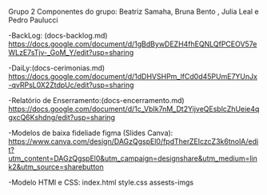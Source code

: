 Grupo 2
Componentes do grupo: Beatriz Samaha, Bruna Bento , Julia Leal e Pedro Paulucci


-BackLog: (docs-backlog.md)
    https://docs.google.com/document/d/1gBdBywDEZH4fhEQNLQfPCEOV57eWLzE7sTjv-_GoM_Y/edit?usp=sharing


-DaiLy:(docs-cerimonias.md)
    https://docs.google.com/document/d/1dDHVSHPm_lfCd0d45PUmE7YUnJx-qvRPsL0X2ZtdpUc/edit?usp=sharing

-Relatório de Enserramento:(docs-encerramento.md)
    https://docs.google.com/document/d/1c_VbIk7nM_Dt2YijveQEsblcZhUeie4qgxcQ6Kshdng/edit?usp=sharing

    
-Modelos de baixa fideliade figma (Slides Canva):
    https://www.canva.com/design/DAGzQgspEl0/fpdTherZEIczcZ3k6tnolA/edit?utm_content=DAGzQgspEl0&utm_campaign=designshare&utm_medium=link2&utm_source=sharebutton


-Modelo HTMl e CSS:
    index.html
    style.css
    assests-imgs

